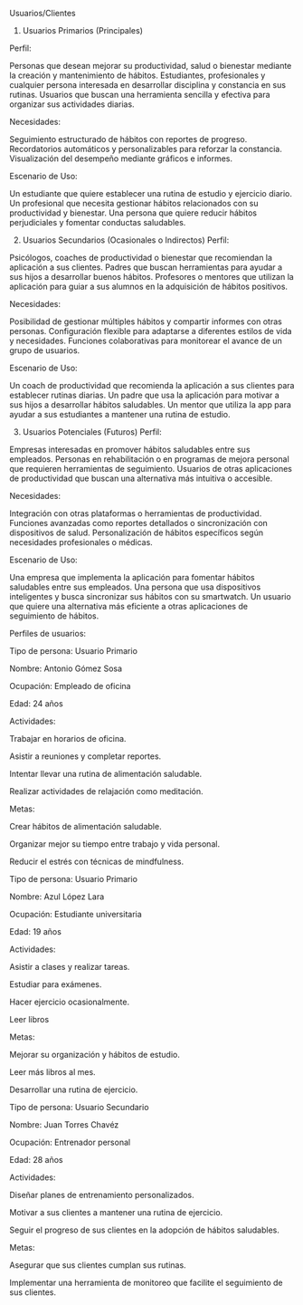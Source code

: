 Usuarios/Clientes

1. Usuarios Primarios (Principales)

Perfil:

Personas que desean mejorar su productividad, salud o bienestar mediante la creación y mantenimiento de hábitos.
Estudiantes, profesionales y cualquier persona interesada en desarrollar disciplina y constancia en sus rutinas.
Usuarios que buscan una herramienta sencilla y efectiva para organizar sus actividades diarias.

Necesidades:

Seguimiento estructurado de hábitos con reportes de progreso.
Recordatorios automáticos y personalizables para reforzar la constancia.
Visualización del desempeño mediante gráficos e informes.

Escenario de Uso:

Un estudiante que quiere establecer una rutina de estudio y ejercicio diario.
Un profesional que necesita gestionar hábitos relacionados con su productividad y bienestar.
Una persona que quiere reducir hábitos perjudiciales y fomentar conductas saludables.

2. Usuarios Secundarios (Ocasionales o Indirectos)
Perfil:

Psicólogos, coaches de productividad o bienestar que recomiendan la aplicación a sus clientes.
Padres que buscan herramientas para ayudar a sus hijos a desarrollar buenos hábitos.
Profesores o mentores que utilizan la aplicación para guiar a sus alumnos en la adquisición de hábitos positivos.

Necesidades:

Posibilidad de gestionar múltiples hábitos y compartir informes con otras personas.
Configuración flexible para adaptarse a diferentes estilos de vida y necesidades.
Funciones colaborativas para monitorear el avance de un grupo de usuarios.

Escenario de Uso:

Un coach de productividad que recomienda la aplicación a sus clientes para establecer rutinas diarias.
Un padre que usa la aplicación para motivar a sus hijos a desarrollar hábitos saludables.
Un mentor que utiliza la app para ayudar a sus estudiantes a mantener una rutina de estudio.

3. Usuarios Potenciales (Futuros)
Perfil:

Empresas interesadas en promover hábitos saludables entre sus empleados.
Personas en rehabilitación o en programas de mejora personal que requieren herramientas de seguimiento.
Usuarios de otras aplicaciones de productividad que buscan una alternativa más intuitiva o accesible.

Necesidades:

Integración con otras plataformas o herramientas de productividad.
Funciones avanzadas como reportes detallados o sincronización con dispositivos de salud.
Personalización de hábitos específicos según necesidades profesionales o médicas.

Escenario de Uso:

Una empresa que implementa la aplicación para fomentar hábitos saludables entre sus empleados.
Una persona que usa dispositivos inteligentes y busca sincronizar sus hábitos con su smartwatch.
Un usuario que quiere una alternativa más eficiente a otras aplicaciones de seguimiento de hábitos.


Perfiles de usuarios:

Tipo de persona: Usuario Primario

Nombre: Antonio Gómez Sosa

Ocupación: Empleado de oficina

Edad: 24 años

Actividades:

Trabajar en horarios de oficina.

Asistir a reuniones y completar reportes.

Intentar llevar una rutina de alimentación saludable.

Realizar actividades de relajación como meditación.

Metas:

Crear hábitos de alimentación saludable.

Organizar mejor su tiempo entre trabajo y vida personal.

Reducir el estrés con técnicas de mindfulness.


Tipo de persona: Usuario Primario

Nombre: Azul López Lara

Ocupación: Estudiante universitaria

Edad: 19 años

Actividades:

Asistir a clases y realizar tareas.

Estudiar para exámenes.

Hacer ejercicio ocasionalmente.

Leer libros 

Metas:

Mejorar su organización y hábitos de estudio.

Leer más libros al mes.

Desarrollar una rutina de ejercicio.


Tipo de persona: Usuario Secundario

Nombre: Juan Torres Chavéz

Ocupación: Entrenador personal

Edad: 28 años

Actividades:

Diseñar planes de entrenamiento personalizados.

Motivar a sus clientes a mantener una rutina de ejercicio.

Seguir el progreso de sus clientes en la adopción de hábitos saludables.

Metas:

Asegurar que sus clientes cumplan sus rutinas.

Implementar una herramienta de monitoreo que facilite el seguimiento de sus clientes.
